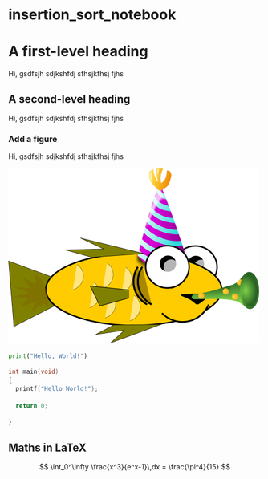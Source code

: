 # insertion_sort_notebook


# A first-level heading

Hi, gsdfsjh sdjkshfdj sfhsjkfhsj fjhs


## A second-level heading

Hi, gsdfsjh sdjkshfdj sfhsjkfhsj fjhs

### Add a figure 

Hi, gsdfsjh sdjkshfdj sfhsjkfhsj fjhs

![alt text for screen readers](./fish.png)


```python
print("Hello, World!")
```

```C++
int main(void)
{
  printf("Hello World!");

  return 0;

}
```
## Maths in LaTeX

$$
  \int_0^\infty \frac{x^3}{e^x-1}\,dx = \frac{\pi^4}{15}
$$








